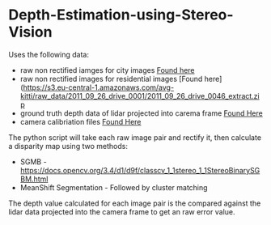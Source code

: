 # Depth-Estimation-using-Stereo-Vision

Uses the following data:
* raw non rectified iamges for city images [Found here](https://s3.eu-central-1.amazonaws.com/avg-kitti/raw_data/2011_09_26_drive_0001/2011_09_26_drive_0001_extract.zip)
* raw non rectified images for residential images [Found here](https://s3.eu-central-1.amazonaws.com/avg-kitti/raw_data/2011_09_26_drive_0001/2011_09_26_drive_0046_extract.zip
* ground truth depth data of lidar projected into carema frame [Found Here](https://s3.eu-central-1.amazonaws.com/avg-kitti/data_depth_velodyne.zip)
* camera calibriation files [Found Here](https://s3.eu-central-1.amazonaws.com/avg-kitti/raw_data/2011_09_26_calib.zip)

The python script will take each raw image pair and rectify it, then calculate a disparity map using two methods:
* SGMB - https://docs.opencv.org/3.4/d1/d9f/classcv_1_1stereo_1_1StereoBinarySGBM.html
* MeanShift Segmentation - Followed by cluster matching 

The depth value calculated for each image pair is the compared against the lidar data projected into the camera frame to get an raw error value. 
